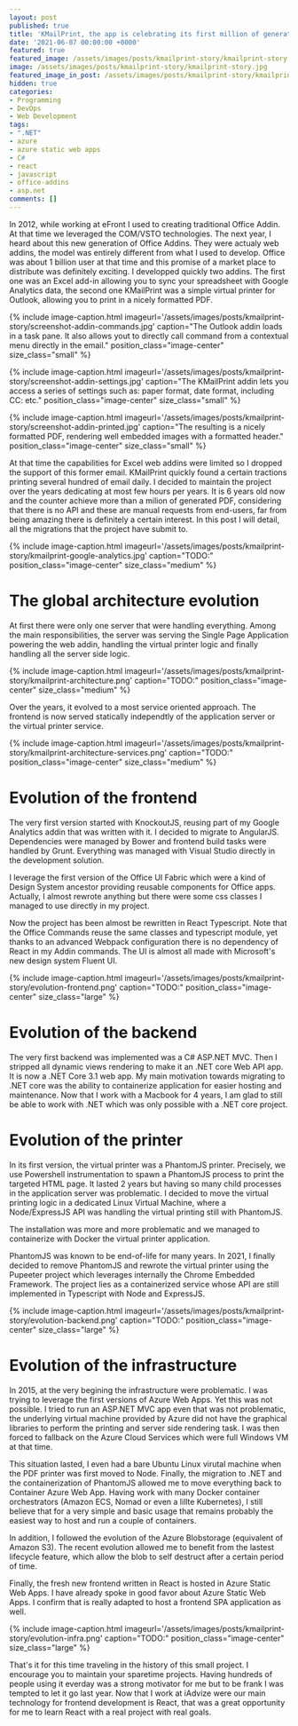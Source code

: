 ```yaml
---
layout: post
published: true
title: 'KMailPrint, the app is celebrating its first million of generated PDFs'
date: '2021-06-07 00:00:00 +0000'
featured: true
featured_image: /assets/images/posts/kmailprint-story/kmailprint-story.jpg
image: /assets/images/posts/kmailprint-story/kmailprint-story.jpg
featured_image_in_post: /assets/images/posts/kmailprint-story/kmailprint-story.jpg
hidden: true
categories:
- Programming
- DevOps
- Web Development
tags:
- ".NET"
- azure
- azure static web apps
- C#
- react
- javascript
- office-addins
- asp.net
comments: []
---
```


In 2012, while working at eFront I used to creating traditional Office Addin. At that time we leveraged the COM/VSTO technologies. The next year, I heard about this new generation of  Office Addins. They were actualy web addins, the model was entirely different from what I used to develop. Office was about 1 billion user at that time and this promise of a market place to distribute was definitely exciting. I developped quickly two addins. The first one was an Excel add-in allowing you to sync your spreadsheet with Google Analytics data, the second one KMailPrint was a simple virtual printer for Outlook, allowing you to print in a nicely formatted PDF.

{% include image-caption.html imageurl='/assets/images/posts/kmailprint-story/screenshot-addin-commands.jpg' caption="The Outlook addin loads in a task pane. It also allows yout to directly call command from a contextual menu directly in the email." position_class="image-center" size_class="small" %}

{% include image-caption.html imageurl='/assets/images/posts/kmailprint-story/screenshot-addin-settings.jpg' caption="The KMailPrint addin lets you access a series of settings such as: paper format, date format, including CC: etc." position_class="image-center" size_class="small" %}

{% include image-caption.html imageurl='/assets/images/posts/kmailprint-story/screenshot-addin-printed.jpg' caption="The resulting is a nicely formatted PDF, rendering well embedded images with a formatted header." position_class="image-center" size_class="small" %}

At that time the capabilities for Excel web addins were limited so I dropped the support of this former email. KMailPrint quickly found a certain tractions printing several hundred of email daily. I decided to maintain the project over the years dedicating at most few hours per years. It is 6 years old now and the counter achieve more than a milion of generated PDF, considering that there is no API and these are manual requests from end-users, far from being amazing there is definitely a certain interest. In this post I will detail, all the migrations that the project have submit to.

{% include image-caption.html imageurl='/assets/images/posts/kmailprint-story/kmailprint-google-analytics.jpg' caption="TODO:" position_class="image-center" size_class="medium" %}

# The global architecture evolution

At first there were only one server that were handling everything. Among the main responsibilities, the server was serving the Single Page Application powering the web addin, handling the virtual printer logic and finally handling all the server side logic.

{% include image-caption.html imageurl='/assets/images/posts/kmailprint-story/kmailprint-architecture.png' caption="TODO:" position_class="image-center" size_class="medium" %}

Over the years, it evolved to a most service oriented approach. The frontend is now served statically independtly of the application server or the virtual printer service.

{% include image-caption.html imageurl='/assets/images/posts/kmailprint-story/kmailprint-architecture-services.png' caption="TODO:" position_class="image-center" size_class="medium" %}


# Evolution of the frontend

The very first version started with KnockoutJS, reusing part of my Google Analytics addin that was written with it. I decided to migrate to AngularJS. Dependencies were managed by Bower and frontend build tasks were handled by Grunt. Everything was managed with Visual Studio directly in the development solution.

I leverage the first version of the Office UI Fabric which were a kind of Design System ancestor providing reusable components for Office apps. Actually, I almost rewrote anything but there were some css classes I managed to use directly in my project.

Now the project has been almost be rewritten in React Typescript. Note that the Office Commands reuse the same classes and typescript module, yet thanks to an advanced Webpack configuration there is no dependency of React in my Addin commands. The UI is almost all made with Microsoft's new design system Fluent UI.

{% include image-caption.html imageurl='/assets/images/posts/kmailprint-story/evolution-frontend.png' caption="TODO:" position_class="image-center" size_class="large" %}


# Evolution of the backend

The very first backend was implemented was a C# ASP.NET MVC. Then I stripped all dynamic views rendering to make it an .NET core Web API app. It is now a .NET Core 3.1 web app. My main motivation towards migrating to .NET core was the ability to containerize application for easier hosting and maintenance. Now that I work with a Macbook for 4 years, I am glad to still be able to work with .NET which was only possible with a .NET core project.

# Evolution of the printer

In its first version, the virtual printer was a PhantomJS printer. Precisely, we use Powershell instrumentation to spawn a PhantomJS process to print the targeted HTML page. It lasted 2 years but having so many child processes in the application server was problematic. I decided to move the virtual printing logic in a dedicated Linux Virtual Machine, where a Node/ExpressJS API was handling the virtual printing still with PhantomJS.

The installation was more and more problematic and we managed to containerize with Docker the virtual printer application.

PhantomJS was known to be end-of-life for many years. In 2021, I finally decided to remove PhantomJS and rewrote the virtual printer using the Pupeeter project which leverages internally the Chrome Embedded Framework. The project lies as a containerized service whose API are still implemented in Typescript with Node and ExpressJS.

{% include image-caption.html imageurl='/assets/images/posts/kmailprint-story/evolution-backend.png' caption="TODO:" position_class="image-center" size_class="large" %}

# Evolution of the infrastructure

In 2015, at the very begining the infrastructure were problematic. I was trying to leverage the first versions of Azure Web Apps. Yet this was not possible. I tried to run an ASP.NET MVC app even that was not problematic, the underlying virtual machine provided by Azure did not have the graphical libraries to perform the printing and server side rendering task. I was then forced to fallback on the Azure Cloud Services which were full Windows VM at that time.

This situation lasted, I even had a bare Ubuntu Linux virutal machine when the PDF printer was first moved to Node. Finally, the migration to .NET and the containerization of PhantomJS allowed me to move everything back to Container Azure Web App. Having work with many Docker container orchestrators (Amazon ECS, Nomad or even a lillte Kubernetes), I still believe that for a very simple and basic usage that remains probably the easiest way to host and run a couple of containers.

In addition, I followed the evolution of the Azure Blobstorage (equivalent of Amazon S3). The recent evolution allowed me to benefit from the lastest lifecycle feature, which allow the blob to self destruct after a certain period of time.

Finally, the fresh new frontend written in React is hosted in Azure Static Web Apps. I have already spoke in good favor about Azure Static Web Apps. I confirm that is really adapted to host a frontend SPA application as well.

{% include image-caption.html imageurl='/assets/images/posts/kmailprint-story/evolution-infra.png' caption="TODO:" position_class="image-center" size_class="large" %}

That's it for this time traveling in the history of this small project. I encourage you to maintain your sparetime projects. Having hundreds of people using it everday was a strong motivator for me but to be frank I was tempted to let it go last year. Now that I work at iAdvize were our main technology for frontend development is React, that was a great opportunity for me to learn React with a real project with real goals.